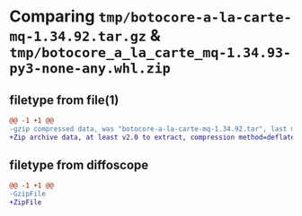 # Comparing `tmp/botocore-a-la-carte-mq-1.34.92.tar.gz` & `tmp/botocore_a_la_carte_mq-1.34.93-py3-none-any.whl.zip`

## filetype from file(1)

```diff
@@ -1 +1 @@
-gzip compressed data, was "botocore-a-la-carte-mq-1.34.92.tar", last modified: Fri Apr 26 01:01:37 2024, max compression
+Zip archive data, at least v2.0 to extract, compression method=deflate
```

## filetype from diffoscope

```diff
@@ -1 +1 @@
-GzipFile
+ZipFile
```

